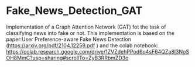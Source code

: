 # Fake_News_Detection_GAT

Implementation of a Graph Attention Network (GAT) fot the task of classifying news into fake or not.
This implementation is based on the paper:User Preference-aware Fake News Detection (https://arxiv.org/pdf/2104.12259.pdf )
and the colab notebook: https://colab.research.google.com/drive/1ZVZdehPPod6o4sF64QZa8I3NoSOH8MmC?usp=sharing#scrollTo=ZyB3RRbmZD3o
